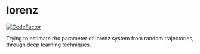 # lorenz

[![CodeFactor](https://www.codefactor.io/repository/github/scarpma/lorenz/badge)](https://www.codefactor.io/repository/github/scarpma/lorenz)

Trying to estimate rho parameter of lorenz system from random trajectories, through deep learning techniques.

